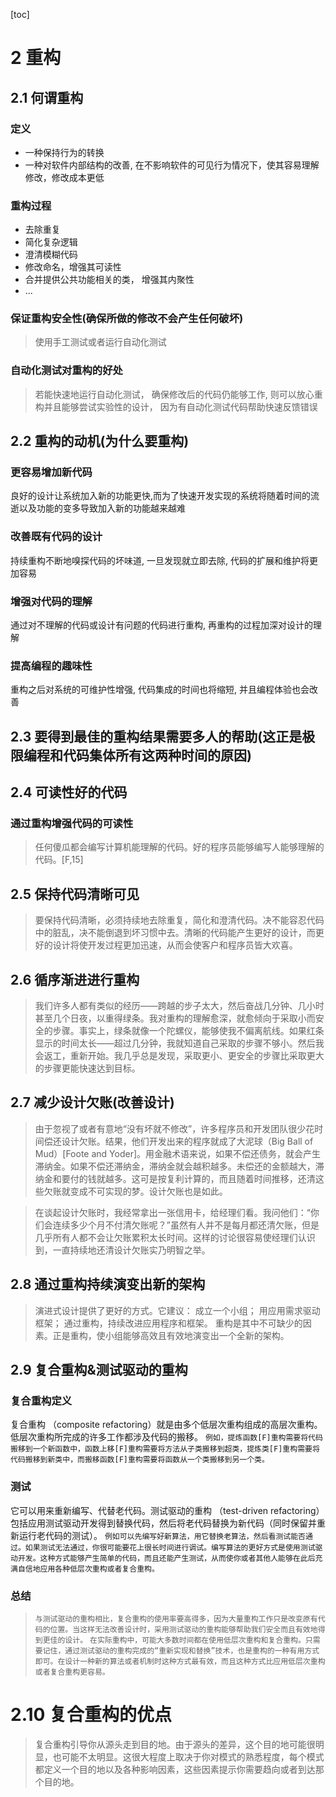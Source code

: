 [toc]
# 2 重构



## 2.1 何谓重构
### 定义
- 一种保持行为的转换
- 一种对软件内部结构的改善, 在不影响软件的可见行为情况下，使其容易理解修改，修改成本更低
### 重构过程
- 去除重复
- 简化复杂逻辑
- 澄清模糊代码
- 修改命名，增强其可读性
- 合并提供公共功能相关的类， 增强其内聚性
- ...
### 保证重构安全性(确保所做的修改不会产生任何破坏)
> 使用手工测试或者运行自动化测试 
### 自动化测试对重构的好处
> 若能快速地运行自动化测试， 确保修改后的代码仍能够工作, 则可以放心重构并且能够尝试实验性的设计， 因为有自动化测试代码帮助快速反馈错误



## 2.2 重构的动机(为什么要重构)
### 更容易增加新代码
良好的设计让系统加入新的功能更快,而为了快速开发实现的系统将随着时间的流逝以及功能的变多导致加入新的功能越来越难
### 改善既有代码的设计
持续重构不断地嗅探代码的坏味道, 一旦发现就立即去除, 代码的扩展和维护将更加容易
### 增强对代码的理解
通过对不理解的代码或设计有问题的代码进行重构, 再重构的过程加深对设计的理解
### 提高编程的趣味性
重构之后对系统的可维护性增强, 代码集成的时间也将缩短, 并且编程体验也会改善



## 2.3 要得到最佳的重构结果需要多人的帮助(这正是极限编程和代码集体所有这两种时间的原因)



## 2.4 可读性好的代码
### 通过重构增强代码的可读性
> 任何傻瓜都会编写计算机能理解的代码。好的程序员能够编写人能够理解的代码。[F,15]



## 2.5 保持代码清晰可见
> 要保持代码清晰，必须持续地去除重复，简化和澄清代码。决不能容忍代码中的脏乱，决不能倒退到坏习惯中去。清晰的代码能产生更好的设计，而更好的设计将使开发过程更加迅速，从而会使客户和程序员皆大欢喜。



## 2.6 循序渐进进行重构
> 我们许多人都有类似的经历——跨越的步子太大，然后奋战几分钟、几小时甚至几个日夜，以重得绿条。我对重构的理解愈深，就愈倾向于采取小而安全的步骤。事实上，绿条就像一个陀螺仪，能够使我不偏离航线。如果红条显示的时间太长——超过几分钟，我就知道自己采取的步骤不够小。然后我会返工，重新开始。我几乎总是发现，采取更小、更安全的步骤比采取更大的步骤更能快速达到目标。



## 2.7 减少设计欠账(改善设计)
> 由于忽视了或者有意地“没有坏就不修改”，许多程序员和开发团队很少花时间偿还设计欠账。结果，他们开发出来的程序就成了大泥球（Big Ball of Mud）[Foote and Yoder]。用金融术语来说，如果不偿还债务，就会产生滞纳金。如果不偿还滞纳金，滞纳金就会越积越多。未偿还的金额越大，滞纳金和要付的钱就越多。这可是按复利计算的，而且随着时间推移，还清这些欠账就变成不可实现的梦。设计欠账也是如此。

> 在谈起设计欠账时，我经常拿出一张信用卡，给经理们看。我问他们：“你们会连续多少个月不付清欠账呢？”虽然有人并不是每月都还清欠账，但是几乎所有人都不会让欠账累积太长时间。这样的讨论很容易使经理们认识到，一直持续地还清设计欠账实乃明智之举。



## 2.8 通过重构持续演变出新的架构
> 演进式设计提供了更好的方式。它建议：
成立一个小组；
用应用需求驱动框架；
通过重构，持续改进应用程序和框架。
重构是其中不可缺少的因素。正是重构，使小组能够高效且有效地演变出一个全新的架构。



## 2.9 复合重构&测试驱动的重构
### 复合重构定义
复合重构 （composite refactoring）就是由多个低层次重构组成的高层次重构。低层次重构所完成的许多工作都涉及代码的搬移。
`例如，提炼函数[F]重构需要将代码搬移到一个新函数中，函数上移[F]重构需要将方法从子类搬移到超类，提炼类[F]重构需要将代码搬移到新类中，而搬移函数[F]重构需要将函数从一个类搬移到另一个类。`
### 测试
它可以用来重新编写、代替老代码。测试驱动的重构 （test-driven refactoring）包括应用测试驱动开发得到替换代码，然后将老代码替换为新代码（同时保留并重新运行老代码的测试）。
`例如可以先编写好新算法，用它替换老算法，然后看测试能否通过。如果测试无法通过，你很可能要花上很长时间进行调试。编写算法的更好方式是使用测试驱动开发。这种方式能够产生简单的代码，而且还能产生测试，从而使你或者其他人能够在此后充满自信地应用各种低层次重构或者复合重构。`
### 总结
> `与测试驱动的重构相比，复合重构的使用率要高得多，因为大量重构工作只是改变原有代码的位置。当这样无法改善设计时，采用测试驱动的重构能够帮助我们安全而且有效地得到更佳的设计。`
> `在实际重构中，可能大多数时间都在使用低层次重构和复合重构。只需要记住，通过测试驱动的重构完成的“重新实现和替换”技术，也是重构的一种有用方式即可。在设计一种新的算法或者机制时这种方式最有效，而且这种方式比应用低层次重构或者复合重构更容易。`



# 2.10 复合重构的优点
> 复合重构引导你从源头走到目的地。由于源头的差异，这个目的地可能很明显，也可能不太明显。这很大程度上取决于你对模式的熟悉程度，每个模式都定义一个目的地以及各种影响因素，这些因素提示你需要趋向或者到达那个目的地。